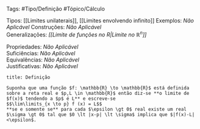Tags: #Tipo/Definição #Tópico/Cálculo 

Tipos: [[Limites unilaterais]], [[Limites envolvendo infinito]]
Exemplos: _Não Aplicável_
Construções: _Não Aplicável_  
Generalizações: _[[Limite de funções no R|Limite no $\mathbb{R}^n$]]_

Propriedades: _Não Aplicável_  
Suficiências: _Não Aplicável_  
Equivalências: _Não Aplicável_  
Justificativas: _Não Aplicável_

```ad-abstract
title: Definição

Suponha que uma função $f: \mathbb{R} \to \mathbb{R}$ está definida sobre a reta real e $p,L \in \mathbb{R}$ então diz-se **o limite de $f(x)$ tendendo a $p$ é L** e escreve-se
$$\lim\limits_{x \to p} f (x) = L$$
**se e somente se** para cada $\epsilon \gt 0$ real existe um real $\sigma \gt 0$ tal que $0 \lt |x-p| \lt \sigma$ implica que $|f(x)-L|<\epsilon$.
```
